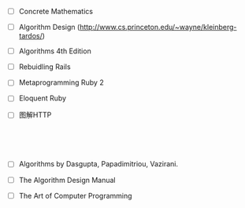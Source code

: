 - [ ] Concrete Mathematics
- [ ] Algorithm Design (http://www.cs.princeton.edu/~wayne/kleinberg-tardos/)
- [ ] Algorithms 4th Edition
- [ ] Rebuidling Rails
- [ ] Metaprogramming Ruby 2
- [ ] Eloquent Ruby
- [ ] 图解HTTP
<br><br><br><br><br>
- [ ] Algorithms by Dasgupta, Papadimitriou, Vazirani.
- [ ] The Algorithm Design Manual
- [ ] The Art of Computer Programming

